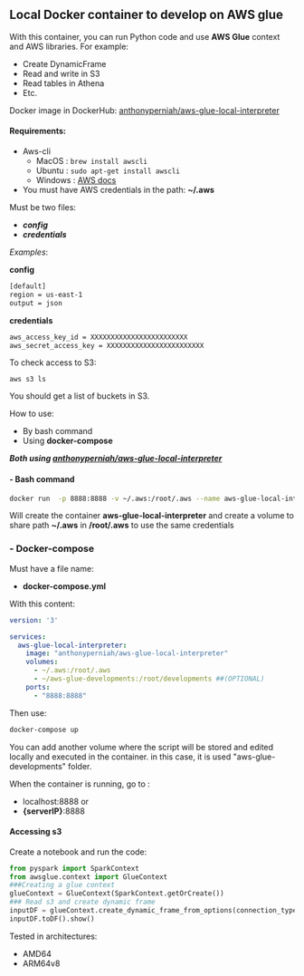 ## Local Docker container to develop on AWS glue

With this container, you can run Python code and use **AWS Glue** context and AWS libraries. 
For example: 
* Create DynamicFrame
* Read and write in S3
* Read tables in Athena
* Etc.

 Docker image in DockerHub: [anthonyperniah/aws-glue-local-interpreter](https://hub.docker.com/r/anthonyperniah/aws-glue-local-interpreter)


#### Requirements:

- Aws-cli
  - MacOS : ```brew install awscli```
  - Ubuntu : ```sudo apt-get install awscli```
  - Windows : [AWS docs](https://docs.aws.amazon.com/es_es/cli/latest/userguide/install-cliv2-windows.html)
- You must have AWS credentials in the path: **~/.aws**


Must be two files:
* ***config*** 
* ***credentials***

*Examples*:

**config**
```bash
[default]
region = us-east-1
output = json
```
**credentials**
```bash
aws_access_key_id = XXXXXXXXXXXXXXXXXXXXXXXX
aws_secret_access_key = XXXXXXXXXXXXXXXXXXXXXXXX
```
To check access to S3:
````
aws s3 ls
````

You should get a list of buckets in S3.

How to use:
- By bash command
- Using **docker-compose**


***Both using [anthonyperniah/aws-glue-local-interpreter](https://hub.docker.com/r/anthonyperniah/aws-glue-local-interpreter)***
#### - Bash command

````sh
docker run  -p 8888:8888 -v ~/.aws:/root/.aws --name aws-glue-local-interpreter  anthonyperniah/aws-glue-local-interpreter
````

Will create the container **aws-glue-local-interpreter** and create a volume to share path **~/.aws** in **/root/.aws** to use the same credentials

### - Docker-compose

Must have a file name:
* **docker-compose.yml**

With this content:
````yml
version: '3'

services:
  aws-glue-local-interpreter:
    image: "anthonyperniah/aws-glue-local-interpreter"
    volumes:
      - ~/.aws:/root/.aws
      - ~/aws-glue-developments:/root/developments ##(OPTIONAL)
    ports:
      - "8888:8888"
````
Then use:
````bash
docker-compose up
````
You can add another volume where the script will be stored and edited locally and executed in the container. in this case, it is used "aws-glue-developments" folder.

When the container is running, go to :
- localhost:8888
or
- **{serverIP}**:8888

#### Accessing s3
Create a notebook and run the code:
```python
from pyspark import SparkContext
from awsglue.context import GlueContext
###Creating a glue context
glueContext = GlueContext(SparkContext.getOrCreate()) 
### Read s3 and create dynamic frame
inputDF = glueContext.create_dynamic_frame_from_options(connection_type = "s3", connection_options = {"paths": ["s3://awsglue-datasets/examples/us-legislators/all/memberships.json"]}, format = "json")
inputDF.toDF().show()
```



Tested in architectures:
- AMD64
- ARM64v8